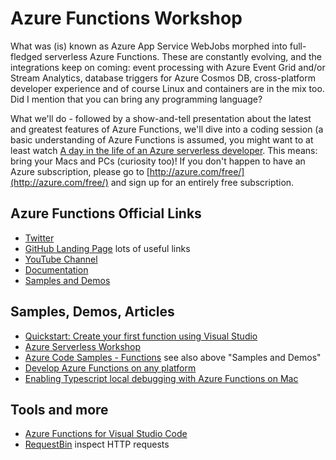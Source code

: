 # Azure Functions Workshop

What was (is) known as Azure App Service WebJobs morphed into full-fledged serverless Azure Functions. 
These are constantly evolving, and the integrations keep on coming: event processing with Azure Event Grid 
and/or Stream Analytics, database triggers for Azure Cosmos DB, cross-platform developer experience 
and of course Linux and containers are in the mix too. Did I mention that you can 
bring any programming language?

What we'll do - followed by a show-and-tell presentation about the latest and greatest features of Azure Functions, 
we'll dive into a coding session (a basic understanding of Azure Functions is assumed, you might want to at least watch
[A day in the life of an Azure serverless developer](https://www.youtube.com/watch?v=jdiKoWdrIn4). This means: bring 
your Macs and PCs (curiosity too)! If you don't happen to have an Azure subscription, please go to 
[http://azure.com/free/](http://azure.com/free/) and sign up for an entirely free subscription.


## Azure Functions Official Links

* [Twitter](https://twitter.com/azurefunctions)
* [GitHub Landing Page](https://github.com/Azure/Azure-Functions) lots of useful links
* [YouTube Channel](https://youtube.com/AzureFunctions )
* [Documentation](https://docs.microsoft.com/en-us/azure/azure-functions/)
* [Samples and Demos](https://github.com/Azure/Azure-Functions/wiki/Samples-and-content)


## Samples, Demos, Articles

* [Quickstart: Create your first function using Visual Studio](https://docs.microsoft.com/en-us/azure/azure-functions/functions-create-your-first-function-visual-studio)
* [Azure Serverless Workshop](https://github.com/AzureCAT-GSI/azure-serverless-workshop)
* [Azure Code Samples - Functions](https://azure.microsoft.com/en-us/resources/samples/?sort=0&service=functions) see also above "Samples and Demos"
* [Develop Azure Functions on any platform](https://blogs.msdn.microsoft.com/appserviceteam/2017/09/25/develop-azure-functions-on-any-platform/)
* [Enabling Typescript local debugging with Azure Functions on Mac](https://blogs.technet.microsoft.com/livedevopsinjapan/2017/10/11/enabling-typescript-local-debugging-with-azure-functions-on-mac/)


## Tools and more

* [Azure Functions for Visual Studio Code](https://github.com/Microsoft/vscode-azurefunctions)
* [RequestBin](https://requestb.in/) inspect HTTP requests